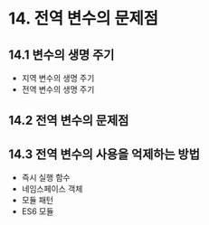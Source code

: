 # 14. 전역 변수의 문제점

## 14.1 변수의 생명 주기

- 지역 변수의 생명 주기
- 전역 변수의 생명 주기

## 14.2 전역 변수의 문제점

## 14.3 전역 변수의 사용을 억제하는 방법

- 즉시 실행 함수
- 네임스페이스 객체
- 모듈 패턴
- ES6 모듈
